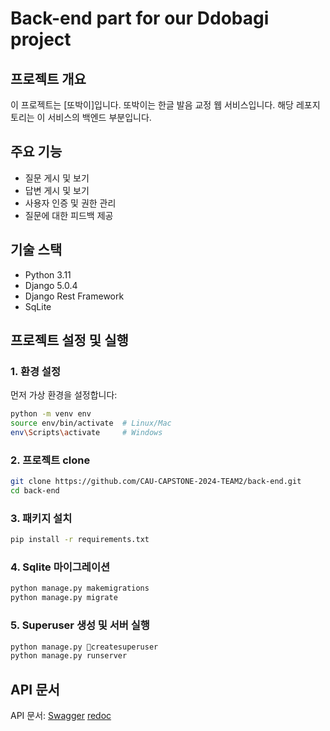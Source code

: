# Back-end part for our Ddobagi project

## 프로젝트 개요
이 프로젝트는 [또박이]입니다. 또박이는 한글 발음 교정 웹 서비스입니다.
해당 레포지토리는 이 서비스의 백엔드 부분입니다.

## 주요 기능
- 질문 게시 및 보기
- 답변 게시 및 보기
- 사용자 인증 및 권한 관리
- 질문에 대한 피드백 제공

## 기술 스택
- Python 3.11
- Django 5.0.4
- Django Rest Framework
- SqLite

## 프로젝트 설정 및 실행

### 1. 환경 설정
먼저 가상 환경을 설정합니다:
```bash
python -m venv env
source env/bin/activate  # Linux/Mac
env\Scripts\activate     # Windows
```

### 2. 프로젝트 clone
```bash
git clone https://github.com/CAU-CAPSTONE-2024-TEAM2/back-end.git
cd back-end
```

### 3. 패키지 설치
```bash
pip install -r requirements.txt
```

### 4. Sqlite 마이그레이션
```bash
python manage.py makemigrations
python manage.py migrate
```

### 5. Superuser 생성 및 서버 실행
```bash
python manage.py createsuperuser
python manage.py runserver
```

## API 문서
API 문서: [Swagger](http://3.133.191.166:8000/swagger) [redoc](http://3.133.191.166:8000/redoc)

